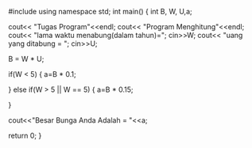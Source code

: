 #include <iostream>
using namespace std;
int main()
{
 int B, W, U,a;
 
 cout<< "Tugas Program"<<endl;
 cout<< "Program Menghitung"<<endl;
 cout<< "lama waktu menabung(dalam tahun)=";
 cin>>W;
 cout<< "uang yang ditabung = "; cin>>U;
 
 B = W * U;
 
 if(W < 5) {
 a=B * 0.1;
 
 } else if(W > 5 || W == 5) {
 a=B * 0.15;
 
 }

 cout<<"Besar Bunga Anda Adalah = "<<a;
 
return 0;
 }
